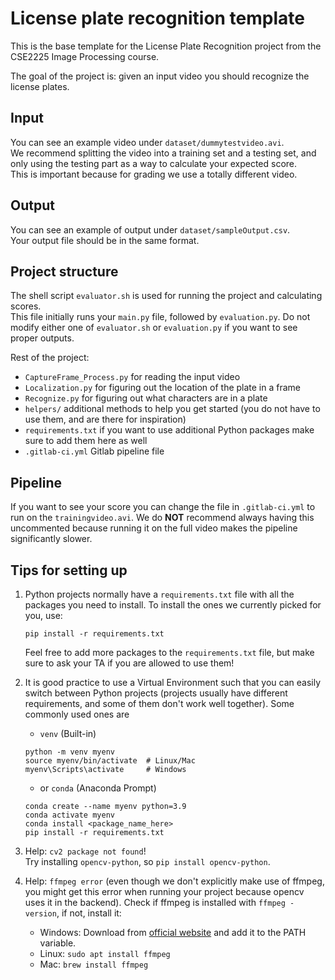 # License plate recognition template

This is the base template for the License Plate Recognition project from the CSE2225 Image Processing course.

The goal of the project is: given an input video you should recognize the license plates.  

## Input
You can see an example video under ``dataset/dummytestvideo.avi``.  
We recommend splitting the video into a training set and a testing set, and only using the testing part as a way to calculate your expected score.   
This is important because for grading we use a totally different video.

## Output
You can see an example of output under ``dataset/sampleOutput.csv``.  
Your output file should be in the same format.

## Project structure
The shell script ``evaluator.sh`` is used for running the project and calculating scores.  
This file initially runs your ``main.py`` file, followed by ``evaluation.py``. 
Do not modify either one of ``evaluator.sh`` or ``evaluation.py`` if you want to see proper outputs.

Rest of the project:
- ``CaptureFrame_Process.py`` for reading the input video
- ``Localization.py`` for figuring out the location of the plate in a frame
- ``Recognize.py`` for figuring out what characters are in a plate
- ``helpers/`` additional methods to help you get started (you do not have to use them, and are there for inspiration)
- ``requirements.txt`` if you want to use additional Python packages make sure to add them here as well
- ``.gitlab-ci.yml`` Gitlab pipeline file

## Pipeline
If you want to see your score you can change the file in ``.gitlab-ci.yml`` to run on the ``trainingvideo.avi``. 
We do **NOT** recommend always having this uncommented because running it on the full video makes the pipeline significantly slower.

## Tips for setting up

1. Python projects normally have a `requirements.txt` file with all the packages you need to install. To install the ones we currently picked for you, use:
    ```
    pip install -r requirements.txt
    ```
   Feel free to add more packages to the `requirements.txt` file, but make sure to ask your TA if you are allowed to use them!

2. It is good practice to use a Virtual Environment such that you can easily switch between Python projects (projects usually have different requirements, and some of them don't work well together). Some commonly used ones are 
    - `venv` (Built-in)  
    ```
    python -m venv myenv
    source myenv/bin/activate  # Linux/Mac
    myenv\Scripts\activate     # Windows
    ```
    - or `conda` (Anaconda Prompt)
    ```
    conda create --name myenv python=3.9
    conda activate myenv
    conda install <package_name_here>
    pip install -r requirements.txt
    ```

3. Help: `cv2 package not found`!   
Try installing `opencv-python`, so `pip install opencv-python`.

4. Help: `ffmpeg error` (even though we don't explicitly make use of ffmpeg, you might get this error when running your project because opencv uses it in the backend). Check if ffmpeg is installed with `ffmpeg -version`, if not, install it:
   - Windows: Download from [official website](https://ffmpeg.org/download.html) and add it to the PATH variable.
   - Linux: `sudo apt install ffmpeg`
   - Mac: `brew install ffmpeg`


